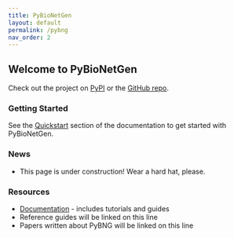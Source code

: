 ```yaml
---
title: PyBioNetGen
layout: default
permalink: /pybng
nav_order: 2
---
```


## Welcome to PyBioNetGen
Check out the project on [PyPI](https://pypi.org/project/bionetgen/) or the [GitHub repo](https://github.com/RuleWorld/PyBioNetGen).





### Getting Started
See the [Quickstart](https://pybionetgen.readthedocs.io/en/latest/quickstart.html) section of the documentation to get started with PyBioNetGen.





### News
 * This page is under construction! Wear a hard hat, please.




### Resources
 * [Documentation](https://pybionetgen.readthedocs.io/en/latest/) - includes tutorials and guides
 * Reference guides will be linked on this line
 * Papers written about PyBNG will be linked on this line

